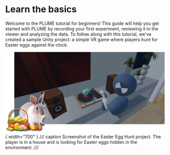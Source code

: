 # Learn the basics

Welcome to the PLUME tutorial for beginners! This guide will help you get started with PLUME by recording your first experiment, reviewing it in the viewer and analyzing the data. To follow along with this tutorial, we've created a sample Unity project: a simple VR game where players hunt for Easter eggs against the clock.

![PLUME Tutorial Basics](assets/tutorial_basics_teaser.png){ width="700" }
/// caption
Screenshot of the Easter Egg Hunt project. The player is in a house and is looking for Easter eggs hidden in the environment.
///